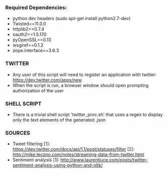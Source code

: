 ### Required Dependencies:
 - python dev headers (sudo apt-get install python2.7-dev)	
 - Twisted==11.0.0
 - httplib2==0.7.4
 - oauth2==1.5.170
 - pyOpenSSL==0.13
 - wsgiref==0.1.2
 - zope.interface==3.6.3

### TWITTER
 * Any user of this script will need to register an application with twitter: https://dev.twitter.com/apps/new 
 * When the script is run, a browser window should open prompting authorization of the user

### SHELL SCRIPT
 * There is a trivial shell script 'twitter_proc.sh' that uses a regex to display only the text elements of the generated .json

### SOURCES
 * Tweet filtering
	[1]: https://dev.twitter.com/docs/api/1.1/post/statuses/filter
	[2]: http://mike.teczno.com/notes/streaming-data-from-twitter.html
 * Sentiment analysis
	[1]: http://www.laurentluce.com/posts/twitter-sentiment-analysis-using-python-and-nltk/
